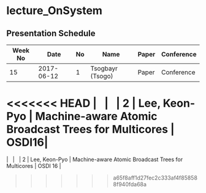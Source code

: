# lecture_OnSystem
## Presentation Schedule

| Week No | Date | No | Name | Paper | Conference |
| ---- | ---- | ---- | ---- | ---- | ---- |
| 15 | 2017-06-12 | 1 | Tsogbayr (Tsogo) | Paper | Conference |
<<<<<<< HEAD
|   |   | 2 | Lee, Keon-Pyo | Machine-aware Atomic Broadcast Trees for Multicores | OSDI16|
=======
|   |   | 2 | Lee, Keon-Pyo |  	Machine-aware Atomic Broadcast Trees for Multicores | OSDI 16 |
>>>>>>> a65f8aff1d27fec2c333af4f858588f940fda68a

